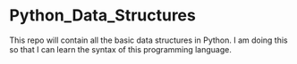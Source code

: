 # Python_Data_Structures
This repo will contain all the basic data structures in Python. I am doing this so that I can learn the syntax of this programming language.